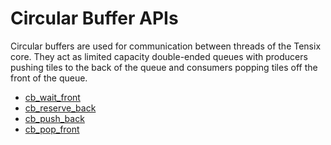 # Circular Buffer APIs

Circular buffers are used for communication between threads of the Tensix core. They act as limited capacity double-ended queues with producers pushing tiles to the back of the queue and consumers popping tiles off the front of the queue.

* [cb_wait_front](cb_wait_front.md)
* [cb_reserve_back](cb_reserve_back.md)
* [cb_push_back](cb_push_back.md)
* [cb_pop_front](cb_pop_front.md)
